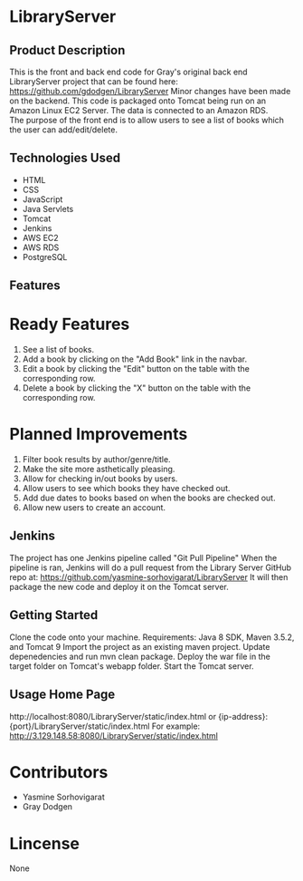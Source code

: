 # LibraryServer

## Product Description
This is the front and back end code for Gray's original back end LibraryServer project that can be found here:
https://github.com/gdodgen/LibraryServer
Minor changes have been made on the backend.
This code is packaged onto Tomcat being run on an Amazon Linux EC2 Server.
The data is connected to an Amazon RDS.  
The purpose of the front end is to allow users to see a list of books which the user can add/edit/delete. 

## Technologies Used
* HTML
* CSS
* JavaScript
* Java Servlets
* Tomcat
* Jenkins
* AWS EC2
* AWS RDS
* PostgreSQL

## Features
# Ready Features
1. See a list of books.
2. Add a book by clicking on the "Add Book" link in the navbar. 
3. Edit a book by clicking the "Edit" button on the table with the corresponding row.
4. Delete a book by clicking the "X" button on the table with the corresponding row. 

# Planned Improvements
1. Filter book results by author/genre/title.
2. Make the site more asthetically pleasing. 
3. Allow for checking in/out books by users.
4. Allow users to see which books they have checked out. 
5. Add due dates to books based on when the books are checked out.
6. Allow new users to create an account.  

## Jenkins
The project has one Jenkins pipeline called "Git Pull Pipeline"
When the pipeline is ran, Jenkins will do a pull request from the Library Server GitHub repo at:
https://github.com/yasmine-sorhovigarat/LibraryServer
It will then package the new code and deploy it on the Tomcat server.

## Getting Started
Clone the code onto your machine.
Requirements: Java 8 SDK, Maven 3.5.2, and Tomcat 9
Import the project as an existing maven project. 
Update depenedencies and run mvn clean package.
Deploy the war file in the target folder on Tomcat's webapp folder.
Start the Tomcat server.

## Usage Home Page  
http://localhost:8080/LibraryServer/static/index.html
or
{ip-address}:{port}/LibraryServer/static/index.html
For example: http://3.129.148.58:8080/LibraryServer/static/index.html

# Contributors
* Yasmine Sorhovigarat
* Gray Dodgen

# Lincense
None
